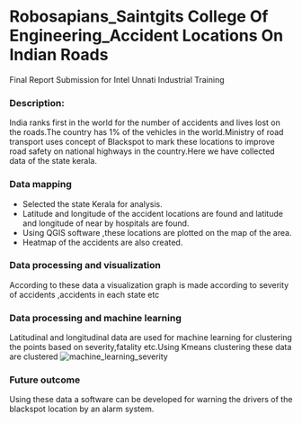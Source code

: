 # Robosapians_Saintgits College Of Engineering_Accident Locations On Indian Roads
Final Report Submission for Intel Unnati Industrial Training
### Description: 
India ranks first in the world for the number of accidents and lives lost on the roads.The country has 1% of the vehicles in the world.Ministry of road transport uses concept of Blackspot to mark these locations to improve road safety on national highways in the country.Here we have collected data of the state kerala.
### Data mapping 
* Selected the state Kerala for analysis.
* Latitude and longitude of the accident locations are found and latitude and longitude of near by hospitals are found.
* Using QGIS software ,these locations are plotted on the map of the area.
* Heatmap of the accidents are also created.

### Data processing and visualization
According to these data a visualization graph is made according to severity of accidents ,accidents in each state etc
  
### Data processing and machine learning
Latitudinal and longitudinal data are used for machine learning for clustering the points based on severity,fatality etc.Using Kmeans clustering these data are clustered
![machine_learning_severity](https://github.com/abitalibsg/intelunnati_Robosapians/assets/133338993/7c270ca2-f3b1-4f76-9be3-38f9659204d6)

### Future outcome
Using these data a software can be developed for warning the drivers of the blackspot location by an alarm system. 
